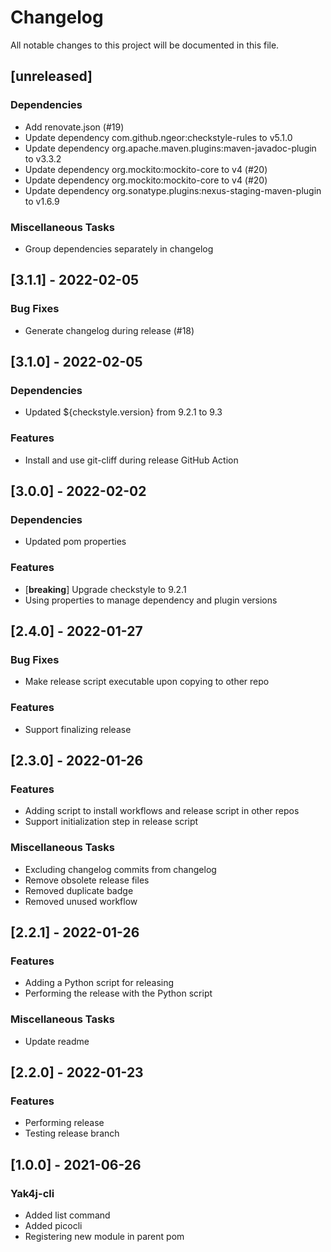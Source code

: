 # Changelog
All notable changes to this project will be documented in this file.

## [unreleased]

### Dependencies

- Add renovate.json (#19)
- Update dependency com.github.ngeor:checkstyle-rules to v5.1.0
- Update dependency org.apache.maven.plugins:maven-javadoc-plugin to v3.3.2
- Update dependency org.mockito:mockito-core to v4 (#20)
- Update dependency org.mockito:mockito-core to v4 (#20)
- Update dependency org.sonatype.plugins:nexus-staging-maven-plugin to v1.6.9

### Miscellaneous Tasks

- Group dependencies separately in changelog

## [3.1.1] - 2022-02-05

### Bug Fixes

- Generate changelog during release (#18)

## [3.1.0] - 2022-02-05

### Dependencies

- Updated ${checkstyle.version} from 9.2.1 to 9.3

### Features

- Install and use git-cliff during release GitHub Action

## [3.0.0] - 2022-02-02

### Dependencies

- Updated pom properties

### Features

- [**breaking**] Upgrade checkstyle to 9.2.1
- Using properties to manage dependency and plugin versions

## [2.4.0] - 2022-01-27

### Bug Fixes

- Make release script executable upon copying to other repo

### Features

- Support finalizing release

## [2.3.0] - 2022-01-26

### Features

- Adding script to install workflows and release script in other repos
- Support initialization step in release script

### Miscellaneous Tasks

- Excluding changelog commits from changelog
- Remove obsolete release files
- Removed duplicate badge
- Removed unused workflow

## [2.2.1] - 2022-01-26

### Features

- Adding a Python script for releasing
- Performing the release with the Python script

### Miscellaneous Tasks

- Update readme

## [2.2.0] - 2022-01-23

### Features

- Performing release
- Testing release branch

## [1.0.0] - 2021-06-26

### Yak4j-cli

- Added list command
- Added picocli
- Registering new module in parent pom

<!-- generated by git-cliff -->
